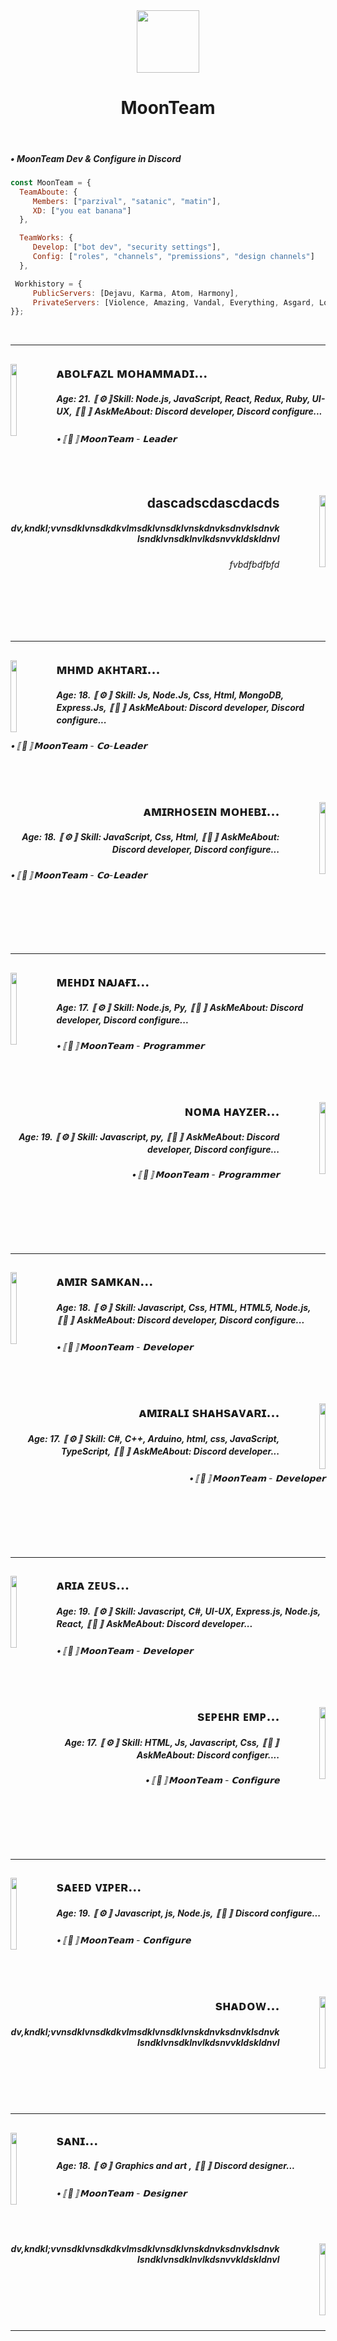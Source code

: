 
<div align="center">
<img src="https://cdn.discordapp.com/attachments/862717041152229426/982772600109420554/moon.png" align="center" height="100" width="100" /></br>
<h1>MoonTeam</h1>
</div></br>


<div align="left">
  <h5>• MoonTeam Dev & Configure in Discord</h5>
  
  ```js
  const MoonTeam = {
    TeamAboute: {
       Members: ["parzival", "satanic", "matin"],
       XD: ["you eat banana"]
    },
  
    TeamWorks: {
       Develop: ["bot dev", "security settings"],
       Config: ["roles", "channels", "premissions", "design channels"]
    },
  
   Workhistory = {
       PublicServers: [Dejavu, Karma, Atom, Harmony],
       PrivateServers: [Violence, Amazing, Vandal, Everything, Asgard, Lollipop]
  }};
  
  ```
</div></br>


----

<div align="left">
<a href="https://discord.gg/kEKgyTjHvN"><img src="https://user-images.githubusercontent.com/106273190/206874721-44867a9e-15fd-4988-b44c-ea16f2583234.png" align="left" height="115" style="width: 14%" ><a/>
  <h2>ᴀʙᴏʟғᴀᴢʟ ᴍᴏʜᴀᴍᴍᴀᴅɪ...</h2>
  <h5>Age: 21. 〚⚙〛Skill: Node.js, JavaScript, React, Redux, Ruby, UI-UX, 〚💖〛 AskMeAbout: Discord developer, Discord configure... </h5>
  <h6>•〚🌙〛𝗠𝗼𝗼𝗻𝗧𝗲𝗮𝗺 - 𝗟𝗲𝗮𝗱𝗲𝗿</h6></div>
<br/>

<div align="right">
<a href="mailto:abolparzival@gmail.com"><img src="https://user-images.githubusercontent.com/106273190/206874991-1ac849d0-178d-4e89-9b16-5339715159f3.png" align="right" height="115" style="width: 14%" ></a>
  <h2>dascadscdascdacds</h2>
      <h5>dv,kndkl;vvnsdklvnsdkdkvlmsdklvnsdklvnskdnvksdnvklsdnvklsndklvnsdklnvlkdsnvvkldskldnvl</h5>
  <h6>fvbdfbdfbfd</h6></div>
<br/><br/><br/><br/>

----
  
<div align="left">
<a href="https://discord.gg/kEKgyTjHvN"><img src="https://user-images.githubusercontent.com/106273190/206874742-b4fe05be-dffc-482d-a6ae-3b2f6af6c0ae.png" align="left" height="115" style="width: 14%" ><a/>
  <h2>ᴍʜᴍᴅ ᴀᴋʜᴛᴀʀɪ...</h2>
    <h5>Age: 18. 〚⚙〛 Skill:  Js, Node.Js, Css, Html, MongoDB, Express.Js, 〚💖〛 AskMeAbout: Discord developer, Discord configure...</h5></div>
  <h6>•〚🌙〛𝗠𝗼𝗼𝗻𝗧𝗲𝗮𝗺 - 𝗖𝗼-𝗟𝗲𝗮𝗱𝗲𝗿</h6></div>
<br/>

<div align="right">
<a href="mailto:abolparzival@gmail.com"><img src="https://user-images.githubusercontent.com/106273190/206874746-277a0f88-ca19-4b16-ab58-21b590e813f2.png" align="right" height="115" style="width: 14%" ></a>
  <h2>ᴀᴍɪʀʜᴏꜱᴇɪɴ ᴍᴏʜᴇʙɪ...</h2>
    <h5>Age: 18. 〚⚙〛 Skill:  JavaScript, Css, Html, 〚💖〛 AskMeAbout: Discord developer, Discord configure...</h5></div>
  <h6>•〚🌙〛𝗠𝗼𝗼𝗻𝗧𝗲𝗮𝗺 - 𝗖𝗼-𝗟𝗲𝗮𝗱𝗲𝗿</h6></div>
<br/><br/><br/><br/>

----

<div align="left">
<a href="https://discord.gg/kEKgyTjHvN"><img src="https://user-images.githubusercontent.com/106273190/206875316-947481f2-3388-46a8-957d-d3ac66051a3b.png" align="left" height="115" style="width: 14%" ><a/>
<h2>ᴍᴇʜᴅɪ ɴᴀᴊᴀғɪ...</h2>
    <h5>Age: 17. 〚⚙〛 Skill: Node.js, Py, 〚💖〛 AskMeAbout: Discord developer, Discord configure...</h5>
  <h6>•〚🌙〛𝗠𝗼𝗼𝗻𝗧𝗲𝗮𝗺 - 𝗣𝗿𝗼𝗴𝗿𝗮𝗺𝗺𝗲𝗿</h6></div></div>
<br/>


<div align="right">
<a href="mailto:abolparzival@gmail.com"><img src="https://user-images.githubusercontent.com/106273190/206877235-ac60bd38-2a8d-4480-b061-c25528c7d60a.png" align="right" height="115" style="width: 14%" ></a>
  <h2>ɴᴏᴍᴀ ʜᴀʏᴢᴇʀ...</h2>
    <h5>Age: 19. 〚⚙〛 Skill:  Javascript, py, 〚💖〛 AskMeAbout: Discord developer, Discord configure...</h5>
    <h6>•〚🌙〛𝗠𝗼𝗼𝗻𝗧𝗲𝗮𝗺 - 𝗣𝗿𝗼𝗴𝗿𝗮𝗺𝗺𝗲𝗿</h6></div>
<br/><br/><br/><br/>

----
  
<div align="left">
<a href="https://discord.gg/kEKgyTjHvN"><img src="https://user-images.githubusercontent.com/106273190/206875385-36bf7c0a-76b1-46dc-af75-a1813993d012.png" align="left" height="115" style="width: 14%" ><a/>
  <h2>ᴀᴍɪʀ sᴀᴍᴋᴀɴ...</h2>
    <h5>Age: 18. 〚⚙〛 Skill: Javascript, Css, HTML, HTML5, Node.js,  〚💖〛 AskMeAbout: Discord developer,  Discord configure...</h5>
  <h6>•〚🌙〛𝗠𝗼𝗼𝗻𝗧𝗲𝗮𝗺 - 𝗗𝗲𝘃𝗲𝗹𝗼𝗽𝗲𝗿</h6></div>
<br/>

<div align="right">
<a href="mailto:abolparzival@gmail.com"><img src="https://user-images.githubusercontent.com/106273190/206877212-8ff00733-95b7-4cb3-bf3c-4a3d93fd5350.png" align="right" height="105" style="width: 14%" ></a>
  <h2>ᴀᴍɪʀᴀʟɪ sʜᴀʜsᴀᴠᴀʀɪ...</h2>
    <h5>Age: 17. 〚⚙〛 Skill:  C#, C++, Arduino, html, css, JavaScript,  TypeScript, 〚💖〛 AskMeAbout: Discord developer...</h5>
  <h6>•〚🌙〛𝗠𝗼𝗼𝗻𝗧𝗲𝗮𝗺 - 𝗗𝗲𝘃𝗲𝗹𝗼𝗽𝗲𝗿</h6></div>
<br/><br/><br/><br/>

----

<div align="left">
<a href="https://discord.gg/kEKgyTjHvN"><img src="https://user-images.githubusercontent.com/106273190/206875346-8e0ddf26-00a9-4bdf-8e2a-f3c5891c290a.png" align="left" height="115" style="width: 14%" ><a/>
  <h2>ᴀʀɪᴀ ᴢᴇᴜs...</h2>
    <h5>Age: 19. 〚⚙〛 Skill:  Javascript, C#, UI-UX, Express.js, Node.js, React, 〚💖〛 AskMeAbout: Discord developer...</h5>
  <h6>•〚🌙〛𝗠𝗼𝗼𝗻𝗧𝗲𝗮𝗺 - 𝗗𝗲𝘃𝗲𝗹𝗼𝗽𝗲𝗿</h6></div>
<br/>


<div align="right">
<a href="mailto:abolparzival@gmail.com"><img src="https://user-images.githubusercontent.com/106273190/206875216-2c60955d-da5b-4cb9-8ddf-499940297106.png" align="right" height="115" style="width: 14%" ></a>
  <h2>sᴇᴘᴇʜʀ ᴇᴍᴘ...</h2>
    <h5>Age: 17. 〚⚙〛 Skill: HTML, Js, Javascript, Css, 〚💖〛 AskMeAbout: Discord configer....</h5>
 <h6>•〚🌙〛𝗠𝗼𝗼𝗻𝗧𝗲𝗮𝗺 - 𝗖𝗼𝗻𝗳𝗶𝗴𝘂𝗿𝗲</h6></div>
<br/><br/><br/><br/>

  ----

<div align="left">
<a href="https://discord.gg/kEKgyTjHvN"><img src="https://user-images.githubusercontent.com/106273190/206875360-09c882c2-48a0-4f86-901a-e6beff851c55.png" align="left" height="115" style="width: 14%" ><a/>
    <h2>sᴀᴇᴇᴅ ᴠɪᴘᴇʀ...</h2>
    <h5>Age: 19. 〚⚙〛 Javascript, js, Node.js, 〚💖〛 Discord configure...</h5>
  <h6>•〚🌙〛𝗠𝗼𝗼𝗻𝗧𝗲𝗮𝗺 - 𝗖𝗼𝗻𝗳𝗶𝗴𝘂𝗿𝗲</h6></div>
<br/>


<div align="right">
<a href="mailto:abolparzival@gmail.com"><img src="https://user-images.githubusercontent.com/106273190/206876792-f0187c31-b452-4c14-9080-e09e70afb370.png" align="right" height="115" style="width: 14%" ></a>
  <h2>sʜᴀᴅᴏᴡ...</2>
    <h5>dv,kndkl;vvnsdklvnsdkdkvlmsdklvnsdklvnskdnvksdnvklsdnvklsndklvnsdklnvlkdsnvvkldskldnvl</h5></div>
<br/><br/><br/><br/>
  
  ----

<div align="left">
<a href="https://discord.gg/kEKgyTjHvN"><img src="https://user-images.githubusercontent.com/106273190/206874827-83ca5951-3c3c-43bd-aaa0-b6576dc39eb0.png" align="left" height="115" style="width: 14%" ><a/>
  <h2>sᴀɴɪ...</h2>
    <h5>Age: 18. 〚⚙〛 Graphics and art , 〚💖〛 Discord designer...</h5>
  <h6>•〚🌙〛𝗠𝗼𝗼𝗻𝗧𝗲𝗮𝗺 - 𝗗𝗲𝘀𝗶𝗴𝗻𝗲𝗿</h6></div>
 <br/>
  

<div align="right">
<a href="mailto:abolparzival@gmail.com"><img src="https://user-images.githubusercontent.com/106273190/206875370-390b8826-4eda-4df6-85cf-078e8d445ed9.png" align="right" height="115" style="width: 14%" ></a>
    <h5>dv,kndkl;vvnsdklvnsdkdkvlmsdklvnsdklvnskdnvksdnvklsdnvklsndklvnsdklnvlkdsnvvkldskldnvl</h5></div>
<br/><br/><br/><br/>

  ----

